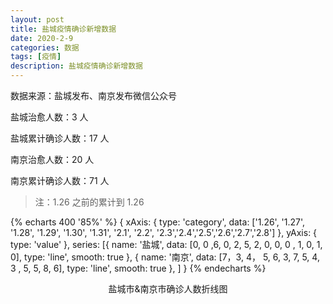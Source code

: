 ```yaml
---
layout: post
title: 盐城疫情确诊新增数据
date: 2020-2-9
categories: 数据
tags: [疫情]
description: 盐城疫情确诊新增数据
---
```


数据来源：盐城发布、南京发布微信公众号

盐城治愈人数：3 人

盐城累计确诊人数：17 人

南京治愈人数：20 人

南京累计确诊人数：71 人

> 注：1.26 之前的累计到 1.26

{% echarts 400 '85%' %}
{
xAxis: {
type: 'category',
data: ['1.26', '1.27', '1.28', '1.29', '1.30', '1.31', '2.1', '2.2', '2.3','2.4','2.5','2.6','2.7','2.8']
},
yAxis: {
type: 'value'
},
series: [{
name: '盐城',
data: [0, 0 ,6, 0, 2, 5, 2, 0, 0, 0 , 1, 0, 1, 0],
type: 'line',
smooth: true
},
{
name: '南京',
data: [7，3, 4， 5, 6, 3, 7, 5, 4, 3 , 5, 5, 8, 6],
type: 'line',
smooth: true
},
]
}
{% endecharts %}

<center>盐城市&南京市确诊人数折线图</center>
